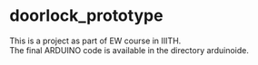 # doorlock_prototype

This is a project as part of EW course in IIITH.  
The final ARDUINO code is available in the directory arduinoide.

